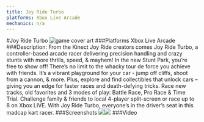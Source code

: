 ```yaml
---
title: Joy Ride Turbo
platforms: Xbox Live Arcade
mechanics: n/a
---
```

#Joy Ride Turbo
![game cover art](//images.igdb.com/igdb/image/upload/t_cover_big/myxytg5grqkqixrtbxzf.jpg "Logo Title Text 1")
###Platforms
Xbox Live Arcade
###Description:
From the Kinect Joy Ride creators comes Joy Ride Turbo, a controller-based arcade racer delivering precision handling and crazy stunts with more thrills, speed, & mayhem! In the new Stunt Park, you’re free to show off! There’s no limit to the whacky tour de force you achieve with friends. It’s a vibrant playground for your car - jump off cliffs, shoot from a cannon, & more. Plus, explore and find collectibles that unlock cars – giving you an edge for faster races and death-defying tricks. Race new tracks, old favorites and 3 modes of play: Battle Race, Pro Race & Time Trial. Challenge family & friends to local 4-player split-screen or race up to 8 on Xbox LIVE. With Joy Ride Turbo, everyone’s in the driver’s seat in this madcap kart racer.
###Screenshots
<a target="_blank" href="//images.igdb.com/igdb/image/upload/t_cover_big/kvdj5xc1bhuocyc5utrj.jpg"><img src="//images.igdb.com/igdb/image/upload/t_thumb/kvdj5xc1bhuocyc5utrj.jpg"/></a><a target="_blank" href="//images.igdb.com/igdb/image/upload/t_cover_big/fdyney3jzfyy1p630gye.jpg"><img src="//images.igdb.com/igdb/image/upload/t_thumb/fdyney3jzfyy1p630gye.jpg"/></a>
###Video

